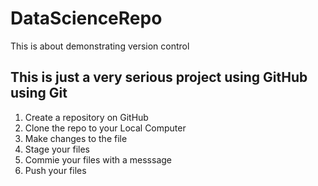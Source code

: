 # DataScienceRepo
 This is about demonstrating version control 
 ## This is just a very serious project using GitHub using Git
 1. Create a repository on GitHub
 2. Clone the repo to your Local Computer
 3. Make changes to the file
 4. Stage your files
 5. Commie your files with a messsage
 6. Push your files
